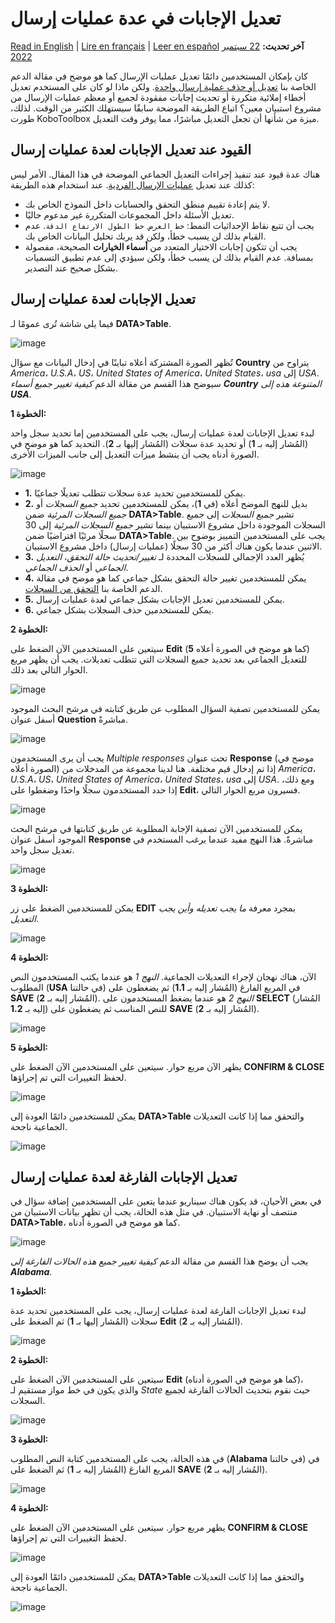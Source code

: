 # تعديل الإجابات في عدة عمليات إرسال
<a href="../howto_edit_multiple_submissions.html">Read in English</a> | <a href="../fr/howto_edit_multiple_submissions.html">Lire en français</a> | <a href="../es/howto_edit_multiple_submissions.html">Leer en español</a>
**آخر تحديث:** <a href="https://github.com/kobotoolbox/docs/blob/509a98dad39e2899a5eff7e870481cf99749f321/source/howto_edit_multiple_submissions.md" class="reference">22 سبتمبر 2022</a>

كان بإمكان المستخدمين دائمًا تعديل عمليات الإرسال كما هو موضح في مقالة الدعم الخاصة بنا
[تعديل أو حذف عملية إرسال واحدة](howto_edit_single_submissions.md).
ولكن ماذا لو كان على المستخدم تعديل أخطاء إملائية متكررة أو تحديث إجابات مفقودة لجميع أو معظم عمليات الإرسال من مشروع استبيان معين؟ اتباع الطريقة الموضحة سابقًا سيستهلك الكثير من الوقت. لذلك، طورت KoboToolbox ميزة من شأنها أن تجعل التعديل مباشرًا، مما يوفر وقت التعديل.

## القيود عند تعديل الإجابات لعدة عمليات إرسال

هناك عدة قيود عند تنفيذ إجراءات التعديل الجماعي الموضحة في هذا المقال. الأمر ليس كذلك عند تعديل
[عمليات الإرسال الفردية](howto_edit_single_submissions.md). عند استخدام هذه الطريقة:

- لا يتم إعادة تقييم منطق التحقق والحسابات داخل النموذج الخاص بك.
- تعديل الأسئلة داخل المجموعات المتكررة غير مدعوم حاليًا.
- يجب أن تتبع نقاط الإحداثيات النمط: `خط العرض خط الطول الارتفاع الدقة`.
  عدم القيام بذلك لن يسبب خطأ، ولكن قد يربك تحليل البيانات الخاص بك.
- يجب أن تتكون إجابات الاختيار المتعدد من **أسماء الخيارات** الصحيحة،
  مفصولة بمسافة. عدم القيام بذلك لن يسبب خطأ، ولكن سيؤدي إلى عدم تطبيق التسميات بشكل صحيح عند التصدير.

## تعديل الإجابات لعدة عمليات إرسال

فيما يلي شاشة تُرى عمومًا لـ **DATA>Table**.

![image](/images/howto_edit_multiple_submissions/edit_multiple_1.png)

تُظهر الصورة المشتركة أعلاه تباينًا في إدخال البيانات مع سؤال **Country**
يتراوح من _America_، _U.S.A_، _US_، _United States of America_، _United
States_، _usa_ إلى _USA_. سيوضح هذا القسم من مقالة الدعم _كيفية تغيير جميع أسماء **Country** المتنوعة هذه إلى **USA**_.

**الخطوة 1:**

لبدء تعديل الإجابات لعدة عمليات إرسال، يجب على المستخدمين إما تحديد
سجل واحد (المُشار إليه بـ **1**) أو تحديد عدة سجلات (المُشار إليها بـ **2**).
التحديد كما هو موضح في الصورة أدناه يجب أن ينشط ميزات التعديل إلى جانب الميزات الأخرى.

![image](/images/howto_edit_multiple_submissions/edit_multiple_2.png)

- **1.** يمكن للمستخدمين تحديد عدة سجلات تتطلب تعديلًا جماعيًا.
- **2.** بديل للنهج الموضح أعلاه (في **1**)، يمكن للمستخدمين تحديد
  _جميع السجلات_ أو _جميع السجلات المرئية_ ضمن **DATA>Table**. تشير _جميع السجلات_
  إلى جميع السجلات الموجودة داخل مشروع الاستبيان بينما تشير _جميع السجلات المرئية_ إلى 30 سجلًا مرئيًا افتراضيًا ضمن **DATA>Table**. يجب على المستخدمين التمييز بوضوح بين الاثنين عندما يكون هناك أكثر من 30 سجلًا (عمليات إرسال) داخل مشروع الاستبيان.
- **3.** يُظهر العدد الإجمالي للسجلات المحددة لـ _تغيير/تحديث حالة التحقق_، _التعديل الجماعي_ أو _الحذف الجماعي_.
- **4.** يمكن للمستخدمين تغيير حالة التحقق بشكل جماعي كما هو موضح في مقالة الدعم الخاصة بنا [التحقق من السجلات](record_validation.md).
- **5.** يمكن للمستخدمين تعديل الإجابات بشكل جماعي لعدة عمليات إرسال.
- **6.** يمكن للمستخدمين حذف السجلات بشكل جماعي.

**الخطوة 2:**

سيتعين على المستخدمين الآن الضغط على **Edit** (**5** كما هو موضح في الصورة أعلاه) للتعديل الجماعي بعد تحديد جميع السجلات التي تتطلب تعديلات. يجب أن يظهر مربع الحوار التالي بعد ذلك.

![image](/images/howto_edit_multiple_submissions/edit_multiple_3.png)

يمكن للمستخدمين تصفية السؤال المطلوب عن طريق كتابته في مرشح البحث
الموجود أسفل عنوان **Question** مباشرةً.

![image](/images/howto_edit_multiple_submissions/edit_multiple_4.png)

يجب أن يرى المستخدمون _Multiple responses_ تحت عنوان **Response** (موضح في
الصورة أعلاه) إذا تم إدخال قيم مختلفة. هنا لدينا مجموعة من المدخلات من _America_، _U.S.A_، _US_، _United States of America_، _United States_،
_usa_ إلى _USA_. ومع ذلك، إذا حدد المستخدمون سجلًا واحدًا وضغطوا على **Edit**،
فسيرون مربع الحوار التالي.

![image](/images/howto_edit_multiple_submissions/edit_multiple_5.png)

يمكن للمستخدمين الآن تصفية الإجابة المطلوبة عن طريق كتابتها في مرشح البحث
الموجود أسفل عنوان **Response** مباشرةً. هذا النهج مفيد عندما يرغب المستخدم في تعديل سجل واحد.

![image](/images/howto_edit_multiple_submissions/edit_multiple_6.png)

**الخطوة 3:**

يمكن للمستخدمين الضغط على زر **EDIT** بمجرد معرفة _ما يجب تعديله وأين يجب التعديل_.

![image](/images/howto_edit_multiple_submissions/edit_multiple_7.png)

**الخطوة 4:**

الآن، هناك نهجان لإجراء التعديلات الجماعية. _النهج 1_ هو عندما يكتب المستخدمون
النص المطلوب (**USA** في حالتنا) في المربع الفارغ (المُشار إليه بـ **1.1**) ثم يضغطون على **SAVE** (المُشار إليه بـ **2**). _النهج 2_ هو عندما يضغط المستخدمون على **SELECT** (المُشار إليه بـ **1.2**) للنص المناسب ثم يضغطون على **SAVE** (المُشار إليه بـ **2**).

![image](/images/howto_edit_multiple_submissions/edit_multiple_8.png)

**الخطوة 5:**

يظهر الآن مربع حوار. سيتعين على المستخدمين الآن الضغط على **CONFIRM & CLOSE** لحفظ التغييرات التي تم إجراؤها.

![image](/images/howto_edit_multiple_submissions/edit_multiple_9.png)

يمكن للمستخدمين دائمًا العودة إلى **DATA>Table** والتحقق مما إذا كانت التعديلات الجماعية ناجحة.

![image](/images/howto_edit_multiple_submissions/edit_multiple_10.png)

## تعديل الإجابات الفارغة لعدة عمليات إرسال

في بعض الأحيان، قد يكون هناك سيناريو عندما يتعين على المستخدمين إضافة سؤال في
منتصف أو نهاية الاستبيان. في مثل هذه الحالة، يجب أن تظهر بيانات الاستبيان من
**DATA>Table**، كما هو موضح في الصورة أدناه.

![image](/images/howto_edit_multiple_submissions/edit_multiple_11.png)

يجب أن يوضح هذا القسم من مقالة الدعم _كيفية تغيير جميع هذه الحالات الفارغة إلى **Alabama**_.

**الخطوة 1:**

لبدء تعديل الإجابات الفارغة لعدة عمليات إرسال، يجب على المستخدمين تحديد
عدة سجلات (المُشار إليها بـ **1**) ثم الضغط على **Edit** (المُشار إليه بـ **2**).

![image](/images/howto_edit_multiple_submissions/edit_multiple_12.png)

**الخطوة 2:**

سيتعين على المستخدمين الآن الضغط على **Edit** (كما هو موضح في الصورة أدناه)، والذي يكون في خط مواز مستقيم لـ _State_ حيث نقوم بتحديث الحالات الفارغة لجميع السجلات.

![image](/images/howto_edit_multiple_submissions/edit_multiple_13.png)

**الخطوة 3:**

في هذه الحالة، يجب على المستخدمين كتابة النص المطلوب (**Alabama** في حالتنا)
في المربع الفارغ (المُشار إليه بـ **1**) ثم الضغط على **SAVE** (المُشار إليه بـ **2**).

![image](/images/howto_edit_multiple_submissions/edit_multiple_14.png)

**الخطوة 4:**

يظهر مربع حوار. سيتعين على المستخدمين الآن الضغط على **CONFIRM & CLOSE** لحفظ التغييرات التي تم إجراؤها.

![image](/images/howto_edit_multiple_submissions/edit_multiple_15.png)

يمكن للمستخدمين دائمًا العودة إلى **DATA>Table** والتحقق مما إذا كانت التعديلات الجماعية ناجحة.

![image](/images/howto_edit_multiple_submissions/edit_multiple_16.png)